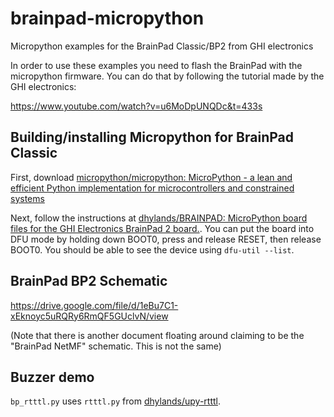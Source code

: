 # brainpad-micropython
Micropython examples for the BrainPad Classic/BP2  from GHI electronics

In order to use these examples you need to flash the BrainPad with the micropython firmware. You can do that by following the tutorial made by the GHI electronics:

https://www.youtube.com/watch?v=u6MoDpUNQDc&t=433s

## Building/installing Micropython for BrainPad Classic

First, download [micropython/micropython: MicroPython - a lean and efficient Python implementation for microcontrollers and constrained systems](https://github.com/micropython/micropython)

Next, follow the instructions at [dhylands/BRAINPAD: MicroPython board files for the GHI Electronics BrainPad 2 board.](https://github.com/dhylands/BRAINPAD). You can put the board into DFU mode by holding down BOOT0, press and release RESET, then release BOOT0. You should be able to see the device using `dfu-util --list`.

## BrainPad BP2 Schematic

https://drive.google.com/file/d/1eBu7C1-xEknoyc5uRQRy6RmQF5GUclvN/view

(Note that there is another document floating around claiming to be the "BrainPad NetMF" schematic. This is not the same)

## Buzzer demo

`bp_rtttl.py` uses `rtttl.py` from [dhylands/upy-rtttl](https://github.com/dhylands/upy-rtttl).
